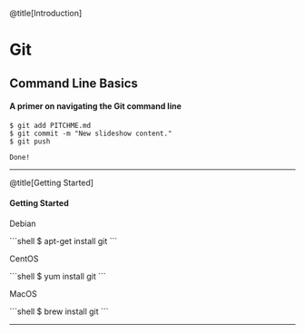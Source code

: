 @title[Introduction]

# Git
## <span class="gold">Command Line Basics</span>

#### A primer on navigating the Git command line

```shell
$ git add PITCHME.md
$ git commit -m "New slideshow content."
$ git push

Done!
```


---
@title[Getting Started]
#### Getting Started
<p>Debian</p>
```shell
$ apt-get install git
```
<br>
<p>CentOS</p>
```shell
$ yum install git
```
<br>
<p>MacOS</p>
```shell
$ brew install git
```


---
